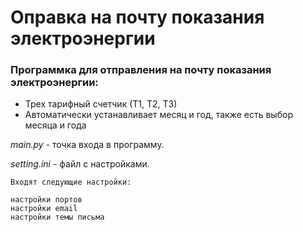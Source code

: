 # Оправка на почту показания электроэнергии

### Программка для отправления на почту показания электроэнергии:
* Трех тарифный счетчик (Т1, Т2, Т3)
* Автоматически устанавливает месяц и год, также есть выбор месяца и года


*main.py* - точка входа в программу.

*setting.ini* - файл с настройками.

    Входят следующие настройки:

    настройки портов
    настройки email
    настройки темы письма